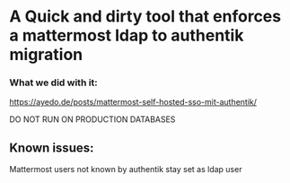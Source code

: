 # A Quick and dirty tool that enforces a mattermost ldap to authentik migration

### What we did with it:

https://ayedo.de/posts/mattermost-self-hosted-sso-mit-authentik/


 DO NOT RUN ON PRODUCTION DATABASES

## Known issues:

Mattermost users not known by authentik stay set as ldap user
